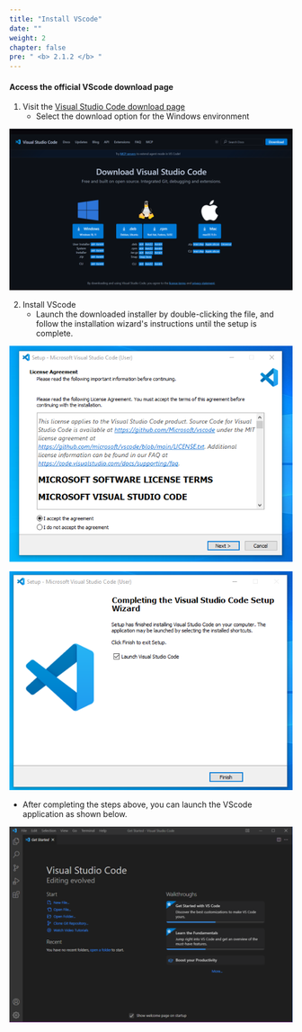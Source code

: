 ```yaml
---
title: "Install VScode"
date: "" 
weight: 2
chapter: false
pre: " <b> 2.1.2 </b> "
---
```


#### Access the official **VScode** download page

1. Visit the [Visual Studio Code download page](https://code.visualstudio.com/download)  
   + Select the download option for the Windows environment

![VScode](/images/2.prerequisite/001-2.1.2-installvscodehomepage.png)

2. Install VScode  
   + Launch the downloaded installer by double-clicking the file, and follow the installation wizard's instructions until the setup is complete.

![VScode](/images/2.prerequisite/002-2.1.2-Accept-License.png)

![VScode](/images/2.prerequisite/003-2.1.2-Finish.png)

   + After completing the steps above, you can launch the VScode application as shown below.

![VScode](/images/2.prerequisite/004-2.1.2-Ready.png)

